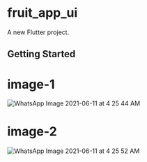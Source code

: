 
# fruit_app_ui

A new Flutter project.

## Getting Started

# image-1
![WhatsApp Image 2021-06-11 at 4 25 44 AM](https://user-images.githubusercontent.com/19672915/121604897-371fa980-ca6d-11eb-9848-75ff479e5353.jpeg)

# image-2
![WhatsApp Image 2021-06-11 at 4 25 52 AM](https://user-images.githubusercontent.com/19672915/121604906-39820380-ca6d-11eb-8dfa-a16ce3dac9b9.jpeg)

